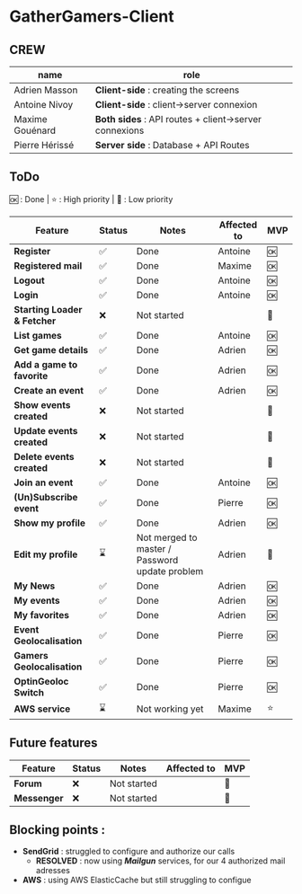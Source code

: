 # GatherGamers-Client

## CREW
| name | role |
|------|------|
| Adrien Masson | **Client-side** : creating the screens |
| Antoine Nivoy | **Client-side** : client->server connexion |
| Maxime Gouénard | **Both sides** : API routes + client->server connexions |
| Pierre Hérissé | **Server side** : Database + API Routes |

## ToDo

🆗 : Done | ⭐ : High priority | 🚫 : Low priority

| Feature | Status | Notes | Affected to | MVP |
|---------|--------|-------|------------|-----|
| **Register** | ✅ | Done | Antoine | 🆗 |
| **Registered mail** | ✅ | Done | Maxime | 🆗 |
| **Logout** | ✅ | Done | Antoine | 🆗 |
| **Login** | ✅ | Done | Antoine | 🆗 |
| **Starting Loader & Fetcher** | ❌ | Not started | | 🚫 |
| **List games** | ✅ | Done | Antoine | 🆗 |
| **Get game details** | ✅ | Done | Adrien | 🆗 |
| **Add a game to favorite** | ✅ | Done | Adrien | 🆗 |
| **Create an event** | ✅ | Done | Adrien | 🆗 |
| **Show events created** | ❌ | Not started | | 🚫 |
| **Update events created** | ❌ | Not started | | 🚫 |
| **Delete events created** | ❌ | Not started | | 🚫 |
| **Join an event** | ✅ | Done | Antoine | 🆗 |
| **(Un)Subscribe event** | ✅ | Done | Pierre | 🆗 |
| **Show my profile** | ✅ | Done | Adrien | 🆗 |
| **Edit my profile** | ⌛ | Not merged to master / Password update problem | Adrien | 🚫 |
| **My News** | ✅ | Done | Adrien | 🆗 |
| **My events** | ✅ | Done | Adrien | 🆗 |
| **My favorites** | ✅ | Done | Adrien | 🆗 |
| **Event Geolocalisation** | ✅ | Done | Pierre | 🆗 |
| **Gamers Geolocalisation** | ✅ | Done | Pierre | 🆗 |
| **OptinGeoloc Switch** | ✅ | Done | Pierre | 🆗 |
| **AWS service** | ⌛ | Not working yet | Maxime | ⭐ |

## Future features

| Feature | Status | Notes | Affected to | MVP |
|---------|--------|-------|------------|-----|
| **Forum** | ❌ | Not started | | 🚫 |
| **Messenger** | ❌ | Not started | | 🚫 |

## Blocking points :

- **SendGrid** : struggled to configure and authorize our calls
   - **RESOLVED** : now using **_Mailgun_** services, for our 4 authorized mail adresses
- **AWS** : using AWS ElasticCache but still struggling to configue
